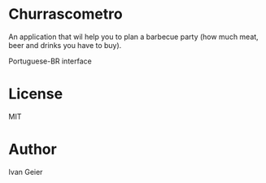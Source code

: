 # Churrascometro

An application that wil help you to plan a barbecue party (how much meat, beer and drinks you have to buy).

Portuguese-BR interface

# License

MIT

# Author

Ivan Geier